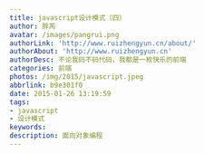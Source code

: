 ```yaml
---
title: javascript设计模式（四）
author: 胖芮
avatar: /images/pangrui.png
authorLink: 'http://www.ruizhengyun.cn/about/'
authorAbout: 'http://www.ruizhengyun.cn'
authorDesc: 不论我码不码代码，我都是一枚快乐的前端
categories: 前端
photos: /img/2015/javascript.jpeg
abbrlink: b9e301f0
date: 2015-01-26 13:19:59
tags: 
- javascript
- 设计模式
keywords:
description: 面向对象编程
---
```


